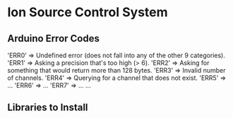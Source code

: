 # Ion Source Control System

## Arduino Error Codes
'ERR0' => Undefined error (does not fall into any of the other 9 categories).
'ERR1' => Asking a precision that's too high (> 6).
'ERR2' => Asking for something that would return more than 128 bytes.
'ERR3' => Invalid number of channels.
'ERR4' => Querying for a channel that does not exist.
'ERR5' => ...
'ERR6' => ...
'ERR7' => ...
...


## Libraries to Install